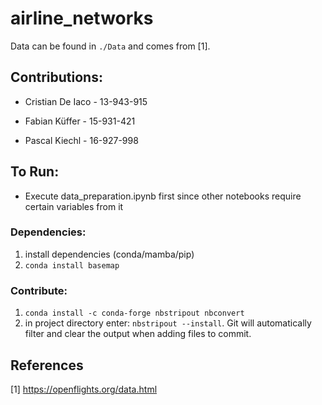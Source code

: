 # airline_networks

Data can be found in `./Data` and comes from [1].

## Contributions:

- Cristian De Iaco - 13-943-915

- Fabian Küffer - 15-931-421

- Pascal Kiechl - 16-927-998


## To Run:

- Execute data_preparation.ipynb first since other notebooks require certain variables from it

### Dependencies:

1. install dependencies (conda/mamba/pip) 
2. `conda install basemap`

### Contribute:
1. `conda install -c conda-forge nbstripout nbconvert`
2. in project directory enter: `nbstripout --install`. Git will automatically filter and clear the output when adding
   files to commit.


## References
[1] https://openflights.org/data.html
